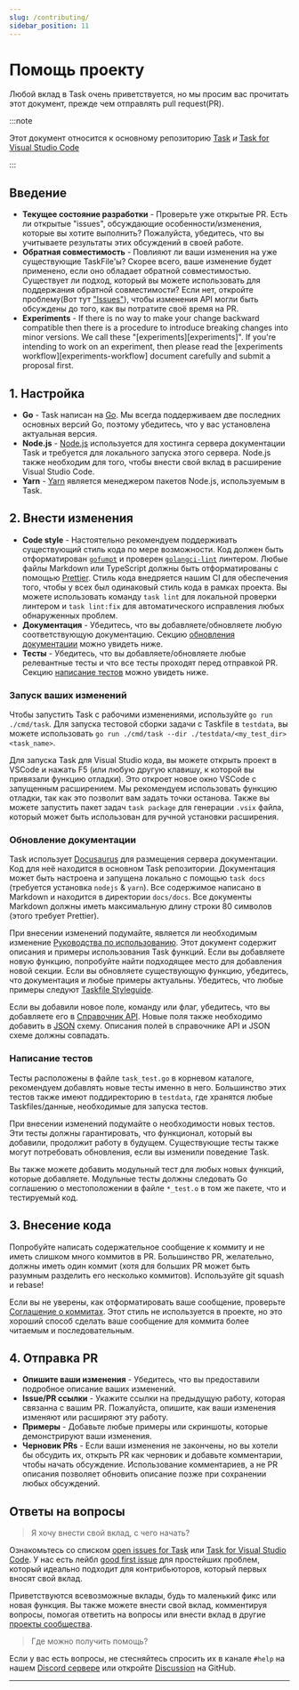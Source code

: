 ```yaml
---
slug: /contributing/
sidebar_position: 11
---
```


# Помощь проекту

Любой вклад в Task очень приветствуется, но мы просим вас прочитать этот документ, прежде чем отправлять pull request(PR).

:::note

Этот документ относится к основному репозиторию [Task][task] _и_ [ Task for Visual Studio Code][vscode-task]

:::

## Введение

- **Текущее состояние разработки** - Проверьте уже открытые PR. Есть ли открытые "issues", обсуждающие особенности/изменения, которые вы хотите выполнить? Пожалуйста, убедитесь, что вы учитываете результаты этих обсуждений в своей работе.
- **Обратная совместимость** - Повлияют ли ваши изменения на уже существующие TaskFile'ы? Скорее всего, ваше изменение будет применено, если оно обладает обратной совместимостью. Существует ли подход, который вы можете использовать для поддержания обратной совместимости? Если нет, откройте проблему(Вот тут ["Issues"](https://github.com/newrelic-forks/task/issues)), чтобы изменения API могли быть обсуждены до того, как вы потратите своё время на PR.
- **Experiments** - If there is no way to make your change backward compatible then there is a procedure to introduce breaking changes into minor versions. We call these "\[experiments\]\[experiments\]". If you're intending to work on an experiment, then please read the \[experiments workflow\]\[experiments-workflow\] document carefully and submit a proposal first.

## 1. Настройка

- **Go** - Task написан на [Go][go]. Мы всегда поддерживаем две последних основных версий Go, поэтому убедитесь, что у вас установлена актуальная версия.
- **Node.js** - [Node.js][nodejs] используется для хостинга сервера документации Task и требуется для локального запуска этого сервера. Node.js также необходим для того, чтобы внести свой вклад в расширение Visual Studio Code.
- **Yarn** - [Yarn][yarn] является менеджером пакетов Node.js, используемым в Task.

## 2. Внести изменения

- **Code style** - Настоятельно рекомендуем поддерживать существующий стиль кода по мере возможности. Код должен быть отформатирован [`gofumpt`][gofumpt] и проверен [`golangci-lint`][golangci-lint] линтером. Любые файлы Markdown или TypeScript должны быть отформатированы с помощью [Prettier][prettier]. Стиль кода внедряется нашим CI для обеспечения того, чтобы у всех был одинаковый стиль кода в рамках проекта. Вы можете использовать команду `task lint` для локальной проверки линтером и `task lint:fix` для автоматического исправления любых обнаруженных проблем.
- **Документация** - Убедитесь, что вы добавляете/обновляете любую соответствующую документацию. Секцию [обновления документации](#updating-documentation) можно увидеть ниже.
- **Тесты** - Убедитесь, что вы добавляете/обновляете любые релевантные тесты и что все тесты проходят перед отправкой PR. Секцию [написание тестов](#writing-tests) можно увидеть ниже.

### Запуск ваших изменений

Чтобы запустить Task с рабочими изменениями, используйте `go run ./cmd/task`. Для запуска тестовой сборки задачи с Taskfile в `testdata`, вы можете использовать `go run ./cmd/task --dir ./testdata/<my_test_dir> <task_name>`.

Для запуска Task для Visual Studio кода, вы можете открыть проект в VSCode и нажать F5 (или любую другую клавишу, к которой вы привязали функцию отладки). Это откроет новое окно VSCode с запущенным расширением. Мы рекомендуем использовать функцию отладки, так как это позволит вам задать точки останова. Также вы можете запустить пакет задач `task package` для генерации `.vsix` файла, который может быть использован для ручной установки расширения.

### Обновление документации

Task использует [Docusaurus][docusaurus] для размещения сервера документации. Код для неё находится в основном Task репозитории. Документация может быть настроена и запущена локально с помощью `task docs` (требуется установка `nodejs` & `yarn`). Все содержимое написано в Markdown и находится в директории `docs/docs`. Все документы Markdown должны иметь максимальную длину строки 80 символов (этого требует Prettier).

При внесении изменений подумайте, является ли необходимым изменение [Руководства по использованию](./usage.md). Этот документ содержит описания и примеры использования Task функций. Если вы добавляете новую функцию, попробуйте найти подходящее место для добавления новой секции. Если вы обновляете существующую функцию, убедитесь, что документация и любые примеры актуальны. Убедитесь, что любые примеры следуют [Taskfile Styleguide](./styleguide.md).

Если вы добавили новое поле, команду или флаг, убедитесь, что вы добавляете его в [Справочник API](./api_reference.md). Новые поля также необходимо добавить в [JSON][json-schema] схему. Описания полей в справочнике API и JSON схеме должны совпадать.

### Написание тестов

Тесты расположены в файле `task_test.go` в корневом каталоге, рекомендуем добавлять новые тесты именно в него. Большинство этих тестов также имеют поддиректорию в `testdata`, где хранятся любые Taskfiles/данные, необходимые для запуска тестов.

При внесении изменений подумайте о необходимости новых тестов. Эти тесты должны гарантировать, что функционал, который вы добавили, продолжит работу в будущем. Существующие тесты также могут потребовать обновления, если вы изменили поведение Task.

Вы также можете добавить модульный тест для любых новых функций, которые добавляете. Модульные тесты должны следовать Go соглашению о местоположении в файле `*_test.o` в том же пакете, что и тестируемый код.

## 3. Внесение кода

Попробуйте написать содержательное сообщение к коммиту и не иметь слишком много коммитов в PR. Большинство PR, желательно, должны иметь один коммит (хотя для больших PR может быть разумным разделить его несколько коммитов). Используйте git squash и rebase!

Если вы не уверены, как отформатировать ваше сообщение, проверьте [Соглашение о коммитах][conventional-commits]. Этот стиль не используется в проекте, но это хороший способ сделать ваше сообщение для коммита более читаемым и последовательным.

## 4. Отправка PR

- **Опишите ваши изменения** - Убедитесь, что вы предоставили подробное описание ваших изменений.
- **Issue/PR ссылки** - Укажите ссылки на предыдущую работу, которая связанна с вашим PR. Пожалуйста, опишите, как ваши изменения изменяют или расширяют эту работу.
- **Примеры** - Добавьте любые примеры или скриншоты, которые демонстрируют ваши изменения.
- **Черновик PRs** - Если ваши изменения не закончены, но вы хотели бы обсудить их, открыть PR как черновик и добавьте комментарии, чтобы начать обсуждение. Использование комментариев, а не PR описания позволяет обновить описание позже при сохранении любых обсуждений.

## Ответы на вопросы

> Я хочу внести свой вклад, с чего начать?

Ознакомьтесь со списком [open issues for Task][task-open-issues] или [Task for Visual Studio Code][vscode-task-open-issues]. У нас есть лейбл [good first issue][good-first-issue] для простейших проблем, который идеально подходит для контрибьюторов, который первых вносят свой вклад.

Приветствуются всевозможные вклады, будь то маленький фикс или новая функция. Вы также можете внести свой вклад, комментируя вопросы, помогая ответить на вопросы или внести вклад в другие [проекты сообщества](./community.md).

> Где можно получить помощь?

Если у вас есть вопросы, не стесняйтесь спросить их в канале `#help` на нашем [Discord сервере][discord-server] или откройте [Discussion][discussion] на GitHub.

---

<!-- prettier-ignore-start -->

<!-- prettier-ignore-end -->
[task]: https://github.com/newrelic-forks/task
[vscode-task]: https://github.com/go-task/vscode-task
[go]: https://go.dev
[gofumpt]: https://github.com/mvdan/gofumpt
[golangci-lint]: https://golangci-lint.run
[prettier]: https://prettier.io
[nodejs]: https://nodejs.org/en/
[yarn]: https://yarnpkg.com/
[docusaurus]: https://docusaurus.io
[json-schema]: https://github.com/newrelic-forks/task/blob/main/docs/static/schema.json
[task-open-issues]: https://github.com/newrelic-forks/task/issues
[vscode-task-open-issues]: https://github.com/go-task/vscode-task/issues
[good-first-issue]: https://github.com/newrelic-forks/task/issues?q=is%3Aissue+is%3Aopen+label%3A%22good+first+issue%22
[discord-server]: https://discord.gg/6TY36E39UK
[discussion]: https://github.com/newrelic-forks/task/discussions
[conventional-commits]: https://www.conventionalcommits.org
